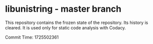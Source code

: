 # libunistring - master branch

This repository contains the frozen state of the repository.
Its history is cleared. It is used only for static code
analysis with Codacy.

Commit Time: 1725502361